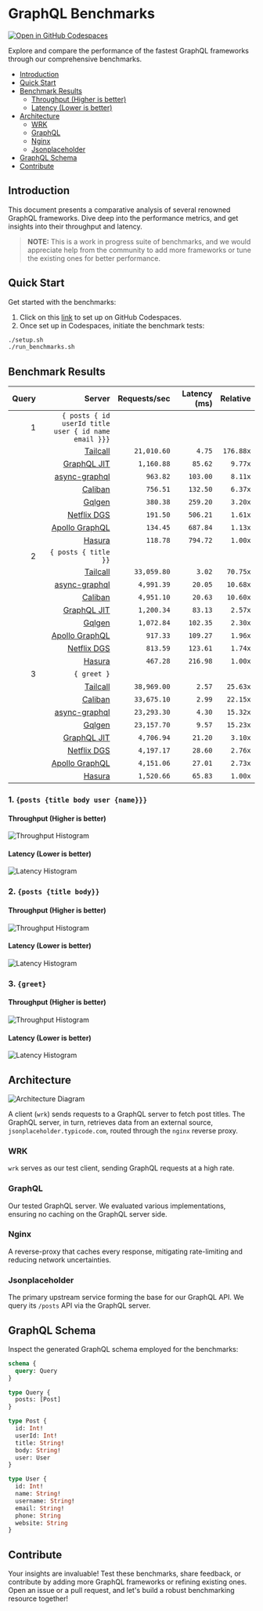 # GraphQL Benchmarks <!-- omit from toc -->

[![Open in GitHub Codespaces](https://github.com/codespaces/badge.svg)](https://codespaces.new/tailcallhq/graphql-benchmarks)

Explore and compare the performance of the fastest GraphQL frameworks through our comprehensive benchmarks.

- [Introduction](#introduction)
- [Quick Start](#quick-start)
- [Benchmark Results](#benchmark-results)
  - [Throughput (Higher is better)](#throughput-higher-is-better)
  - [Latency (Lower is better)](#latency-lower-is-better)
- [Architecture](#architecture)
  - [WRK](#wrk)
  - [GraphQL](#graphql)
  - [Nginx](#nginx)
  - [Jsonplaceholder](#jsonplaceholder)
- [GraphQL Schema](#graphql-schema)
- [Contribute](#contribute)

[Tailcall]: https://github.com/tailcallhq/tailcall
[Gqlgen]: https://github.com/99designs/gqlgen
[Apollo GraphQL]: https://github.com/apollographql/apollo-server
[Netflix DGS]: https://github.com/netflix/dgs-framework
[Caliban]: https://github.com/ghostdogpr/caliban
[async-graphql]: https://github.com/async-graphql/async-graphql
[Hasura]: https://github.com/hasura/graphql-engine
[GraphQL JIT]: https://github.com/zalando-incubator/graphql-jit

## Introduction

This document presents a comparative analysis of several renowned GraphQL frameworks. Dive deep into the performance metrics, and get insights into their throughput and latency.

> **NOTE:** This is a work in progress suite of benchmarks, and we would appreciate help from the community to add more frameworks or tune the existing ones for better performance.

## Quick Start

Get started with the benchmarks:

1. Click on this [link](https://codespaces.new/tailcallhq/graphql-benchmarks) to set up on GitHub Codespaces.
2. Once set up in Codespaces, initiate the benchmark tests:

```bash
./setup.sh
./run_benchmarks.sh
```

## Benchmark Results

<!-- PERFORMANCE_RESULTS_START -->

| Query | Server | Requests/sec | Latency (ms) | Relative |
|-------:|--------:|--------------:|--------------:|---------:|
| 1 | `{ posts { id userId title user { id name email }}}` |
|| [Tailcall] | `21,010.60` | `4.75` | `176.88x` |
|| [GraphQL JIT] | `1,160.88` | `85.62` | `9.77x` |
|| [async-graphql] | `963.82` | `103.00` | `8.11x` |
|| [Caliban] | `756.51` | `132.50` | `6.37x` |
|| [Gqlgen] | `380.38` | `259.20` | `3.20x` |
|| [Netflix DGS] | `191.50` | `506.21` | `1.61x` |
|| [Apollo GraphQL] | `134.45` | `687.84` | `1.13x` |
|| [Hasura] | `118.78` | `794.72` | `1.00x` |
| 2 | `{ posts { title }}` |
|| [Tailcall] | `33,059.80` | `3.02` | `70.75x` |
|| [async-graphql] | `4,991.39` | `20.05` | `10.68x` |
|| [Caliban] | `4,951.10` | `20.63` | `10.60x` |
|| [GraphQL JIT] | `1,200.34` | `83.13` | `2.57x` |
|| [Gqlgen] | `1,072.84` | `102.35` | `2.30x` |
|| [Apollo GraphQL] | `917.33` | `109.27` | `1.96x` |
|| [Netflix DGS] | `813.59` | `123.61` | `1.74x` |
|| [Hasura] | `467.28` | `216.98` | `1.00x` |
| 3 | `{ greet }` |
|| [Tailcall] | `38,969.00` | `2.57` | `25.63x` |
|| [Caliban] | `33,675.10` | `2.99` | `22.15x` |
|| [async-graphql] | `23,293.30` | `4.30` | `15.32x` |
|| [Gqlgen] | `23,157.70` | `9.57` | `15.23x` |
|| [GraphQL JIT] | `4,706.94` | `21.20` | `3.10x` |
|| [Netflix DGS] | `4,197.17` | `28.60` | `2.76x` |
|| [Apollo GraphQL] | `4,151.06` | `27.01` | `2.73x` |
|| [Hasura] | `1,520.66` | `65.83` | `1.00x` |

<!-- PERFORMANCE_RESULTS_END -->



### 1. `{posts {title body user {name}}}`
#### Throughput (Higher is better)

![Throughput Histogram](assets/req_sec_histogram1.png)

#### Latency (Lower is better)

![Latency Histogram](assets/latency_histogram1.png)

### 2. `{posts {title body}}`
#### Throughput (Higher is better)

![Throughput Histogram](assets/req_sec_histogram2.png)

#### Latency (Lower is better)

![Latency Histogram](assets/latency_histogram2.png)

### 3. `{greet}`
#### Throughput (Higher is better)

![Throughput Histogram](assets/req_sec_histogram3.png)

#### Latency (Lower is better)

![Latency Histogram](assets/latency_histogram3.png)

## Architecture

![Architecture Diagram](assets/architecture.png)

A client (`wrk`) sends requests to a GraphQL server to fetch post titles. The GraphQL server, in turn, retrieves data from an external source, `jsonplaceholder.typicode.com`, routed through the `nginx` reverse proxy.

### WRK

`wrk` serves as our test client, sending GraphQL requests at a high rate.

### GraphQL

Our tested GraphQL server. We evaluated various implementations, ensuring no caching on the GraphQL server side.

### Nginx

A reverse-proxy that caches every response, mitigating rate-limiting and reducing network uncertainties.

### Jsonplaceholder

The primary upstream service forming the base for our GraphQL API. We query its `/posts` API via the GraphQL server.

## GraphQL Schema

Inspect the generated GraphQL schema employed for the benchmarks:

```graphql
schema {
  query: Query
}

type Query {
  posts: [Post]
}

type Post {
  id: Int!
  userId: Int!
  title: String!
  body: String!
  user: User
}

type User {
  id: Int!
  name: String!
  username: String!
  email: String!
  phone: String
  website: String
}
```

## Contribute

Your insights are invaluable! Test these benchmarks, share feedback, or contribute by adding more GraphQL frameworks or refining existing ones. Open an issue or a pull request, and let's build a robust benchmarking resource together!
